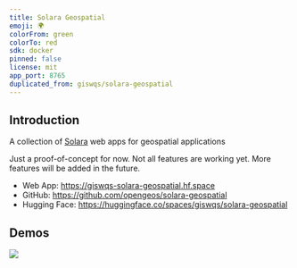 ```yaml
---
title: Solara Geospatial
emoji: 🌍
colorFrom: green
colorTo: red
sdk: docker
pinned: false
license: mit
app_port: 8765
duplicated_from: giswqs/solara-geospatial
---
```


## Introduction

A collection of [Solara](https://github.com/widgetti/solara) web apps for geospatial applications

Just a proof-of-concept for now. Not all features are working yet. More features will be added in the future.

- Web App: <https://giswqs-solara-geospatial.hf.space>
- GitHub: <https://github.com/opengeos/solara-geospatial>
- Hugging Face: <https://huggingface.co/spaces/giswqs/solara-geospatial>

## Demos

![](https://i.imgur.com/4uIEnAJ.gif)
